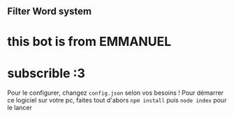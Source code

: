 ## Filter Word system

# this bot is from EMMANUEL
# subscrible :3

Pour le configurer, changez `config.json` selon vos besoins !
Pour démarrer ce logiciel sur votre pc, faites tout d'abors `npm install` puis `node index` pour le lancer